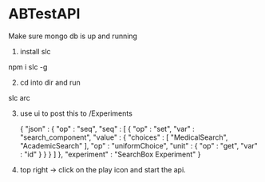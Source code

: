 # ABTestAPI
Make sure mongo db is up and running

1. install slc

npm i slc -g

2. cd into dir and run 

slc arc

3. use ui to post this to /Experiments

    {
        "json" : {
            "op" : "seq",
            "seq" : [ 
                {
                    "op" : "set",
                    "var" : "search_component",
                    "value" : {
                        "choices" : [ 
                            "MedicalSearch", 
                            "AcademicSearch"
                        ],
                        "op" : "uniformChoice",
                        "unit" : {
                            "op" : "get",
                            "var" : "id"
                        }
                    }
                }
            ]
        },
        "experiment" : "SearchBox Experiment"
    }

4. top right -> click on the play icon and start the api.
